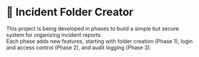 # 📂 Incident Folder Creator  

This project is being developed in phases to build a simple but secure system for organizing incident reports.  
Each phase adds new features, starting with folder creation (Phase 1), login and access control (Phase 2), and audit logging (Phase 3).  
